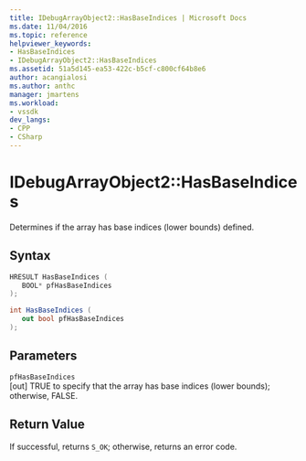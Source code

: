```yaml
---
title: IDebugArrayObject2::HasBaseIndices | Microsoft Docs
ms.date: 11/04/2016
ms.topic: reference
helpviewer_keywords:
- HasBaseIndices
- IDebugArrayObject2::HasBaseIndices
ms.assetid: 51a5d145-ea53-422c-b5cf-c800cf64b8e6
author: acangialosi
ms.author: anthc
manager: jmartens
ms.workload:
- vssdk
dev_langs:
- CPP
- CSharp
---
```

# IDebugArrayObject2::HasBaseIndices
Determines if the array has base indices (lower bounds) defined.

## Syntax

```cpp
HRESULT HasBaseIndices (
   BOOL* pfHasBaseIndices
);
```

```csharp
int HasBaseIndices (
   out bool pfHasBaseIndices
);
```

## Parameters
`pfHasBaseIndices`\
[out] TRUE to specify that the array has base indices (lower bounds); otherwise, FALSE.

## Return Value
 If successful, returns `S_OK`; otherwise, returns an error code.
